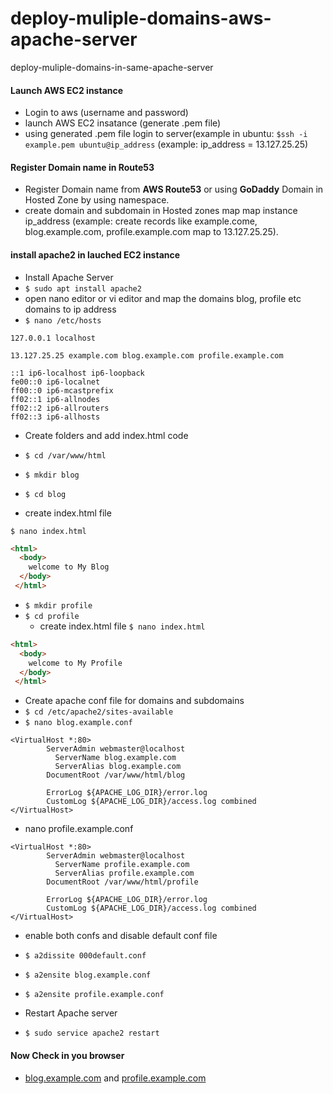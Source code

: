 # deploy-muliple-domains-aws-apache-server
deploy-muliple-domains-in-same-apache-server


#### Launch AWS EC2 instance
- Login to aws (username and password)
- launch AWS EC2 insatance (generate .pem file)
- using generated .pem file login to server(example in ubuntu: `$ssh -i example.pem ubuntu@ip_address` (example: ip_address = 13.127.25.25)

#### Register Domain name in Route53
- Register Domain name from **AWS Route53** or using **GoDaddy** Domain in Hosted Zone by using namespace.
- create domain and subdomain in Hosted zones map map instance ip_address (example: create records like example.come, blog.example.com, profile.example.com map to 13.127.25.25).

#### install apache2 in lauched EC2 instance
- Install Apache Server
- `$ sudo apt install apache2`
- open nano editor or vi editor and map the domains blog, profile etc domains to ip address
- `$ nano /etc/hosts`

```
127.0.0.1 localhost

13.127.25.25 example.com blog.example.com profile.example.com

::1 ip6-localhost ip6-loopback
fe00::0 ip6-localnet
ff00::0 ip6-mcastprefix
ff02::1 ip6-allnodes
ff02::2 ip6-allrouters
ff02::3 ip6-allhosts
```
- Create folders and add index.html code
 - `$ cd /var/www/html`
 - `$ mkdir blog`
 - `$ cd blog`
 
 - create index.html file
 
 `$ nano index.html`
 
```html
<html>
  <body>
    welcome to My Blog
  </body>
 </html>
```
 
- `$ mkdir profile`
- `$ cd profile`
  - create index.html file
`$ nano index.html`

```html
<html>
  <body>
    welcome to My Profile
  </body>
 </html>
 ```
 
- Create apache conf file for domains and subdomains
- `$ cd /etc/apache2/sites-available`
- `$ nano blog.example.conf`

```
<VirtualHost *:80>
        ServerAdmin webmaster@localhost
	      ServerName blog.example.com
	      ServerAlias blog.example.com
        DocumentRoot /var/www/html/blog

        ErrorLog ${APACHE_LOG_DIR}/error.log
        CustomLog ${APACHE_LOG_DIR}/access.log combined
</VirtualHost>
```

- nano profile.example.conf

```
<VirtualHost *:80>
        ServerAdmin webmaster@localhost
	      ServerName profile.example.com
	      ServerAlias profile.example.com
        DocumentRoot /var/www/html/profile

        ErrorLog ${APACHE_LOG_DIR}/error.log
        CustomLog ${APACHE_LOG_DIR}/access.log combined
</VirtualHost>
```

- enable both confs and disable default conf file

 - `$ a2dissite 000default.conf`
 - `$ a2ensite blog.example.conf`
 - `$ a2ensite profile.example.conf`
 
 - Restart Apache server
 - `$ sudo service apache2 restart`
 
 #### Now Check in you browser
 - [blog.example.com](#) and [profile.example.com](#)



